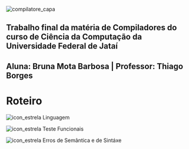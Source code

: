 

![compilatore_capa](https://user-images.githubusercontent.com/66503956/205915405-d04d6687-cabd-445c-939d-5028de10da8c.png)

## Trabalho final da matéria de Compiladores do curso de Ciência da Computação da Universidade Federal de Jataí
## Aluna: Bruna Mota Barbosa | Professor: Thiago Borges

# Roteiro

![icon_estrela](https://user-images.githubusercontent.com/66503956/205917306-e2c6874b-b776-4de4-8366-d3195c31f7a5.png) Linguagem

![icon_estrela](https://user-images.githubusercontent.com/66503956/205917306-e2c6874b-b776-4de4-8366-d3195c31f7a5.png) Teste Funcionais

![icon_estrela](https://user-images.githubusercontent.com/66503956/205917306-e2c6874b-b776-4de4-8366-d3195c31f7a5.png) Erros de Semântica e de Sintáxe

